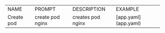 <table>
<tbody>
<tr class="odd">
<td>NAME</td>
<td>PROMPT</td>
<td>DESCRIPTION</td>
<td>EXAMPLE</td>
</tr>

<tr class="even">
<td>Create pod</td>
<td>create pod nginx</td>
<td>creates pod nginx</td>
<td>[app.yaml](app.yaml)</td>
</tr>

</tbody>
</table>
